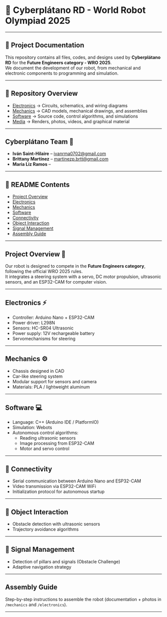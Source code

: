 # 🤖 Cyberplátano RD - World Robot Olympiad 2025
---

## 📖 Project Documentation
This repository contains all files, codes, and designs used by **Cyberplátano RD** for the **Future Engineers category - WRO 2025**.  
We document the development of our robot, from mechanical and electronic components to programming and simulation.

---

## 📂 Repository Overview
- [ Electronics](/electronics) → Circuits, schematics, and wiring diagrams  
- [ Mechanics](/mechanics) → CAD models, mechanical drawings, and assemblies  
- [ Software](/software) → Source code, control algorithms, and simulations  
- [ Media](/media) → Renders, photos, videos, and graphical material  

---

##  Cyberplátano Team 👥
- **Iván Saint-Hilaire** – ivanrma0702@gmail.com
- **Brittany Martínez** – martinezp.brtt@gmail.com
- **Maria Liz Ramos** – 

---

## 📑 README Contents
- [Project Overview](#-project-overview)  
- [Electronics](#-electronics-)  
- [Mechanics](#-mechanics-)  
- [Software](#-software-)  
- [Connectivity](#-connectivity-)  
- [Object Interaction](#-object-interaction-)  
- [Signal Management](#-signal-management-)  
- [Assembly Guide](#-assembly-guide-)  

---

##  Project Overview 🔧
Our robot is designed to compete in the **Future Engineers category**, following the official WRO 2025 rules.  
It integrates a steering system with a servo, DC motor propulsion, ultrasonic sensors, and an ESP32-CAM for computer vision.

---

##  Electronics ⚡
- Controller: Arduino Nano + ESP32-CAM  
- Power driver: L298N  
- Sensors: HC-SR04 Ultrasonic  
- Power supply: 12V rechargeable battery  
- Servomechanisms for steering  

---

##  Mechanics ⚙️
- Chassis designed in CAD  
- Car-like steering system  
- Modular support for sensors and camera  
- Materials: PLA / lightweight aluminum  

---

##  Software 💻
- Language: C++ (Arduino IDE / PlatformIO)  
- Simulation: Webots  
- Autonomous control algorithms:  
  - Reading ultrasonic sensors  
  - Image processing from ESP32-CAM  
  - Motor and servo control  

---

## 🛜 Connectivity 
- Serial communication between Arduino Nano and ESP32-CAM  
- Video transmission via ESP32-CAM WiFi  
- Initialization protocol for autonomous startup  

---

## 🎯 Object Interaction
- Obstacle detection with ultrasonic sensors  
- Trajectory avoidance algorithms  

---

## 🚦 Signal Management
- Detection of pillars and signals (Obstacle Challenge)  
- Adaptive navigation strategy  

---

##  Assembly Guide 
Step-by-step instructions to assemble the robot (documentation + photos in `/mechanics` and `/electronics`).  

---
